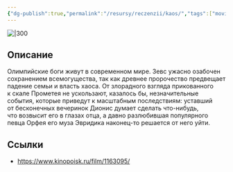 ```yaml
---
{"dg-publish":true,"permalink":"/resursy/reczenzii/kaos/","tags":["movie"]}
---
```


![|300](https://image.openmoviedb.com/kinopoisk-images/9784475/08e69d2a-d657-4bfd-815d-7d95fcbe8094/orig)
## Описание
Олимпийские боги живут в современном мире. Зевс ужасно озабочен сохранением всемогущества, так как древнее пророчество предвещает падение семьи и власть хаоса. От злорадного взгляда прикованного к скале Прометея не ускользают, казалось бы, незначительные события, которые приведут к масштабным последствиям: уставший от бесконечных вечеринок Дионис думает сделать что-нибудь, что возвысит его в глазах отца, а давно разлюбившая популярного певца Орфея его муза Эвридика наконец-то решается от него уйти.
## Ссылки
- https://www.kinopoisk.ru/film/1163095/